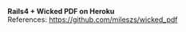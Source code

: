 <strong>Rails4 + Wicked PDF on Heroku</strong>
<br>
References:
https://github.com/mileszs/wicked_pdf